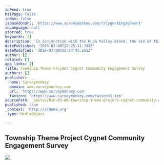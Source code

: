```yaml
---
inFeed: true
hasPage: false
inNav: false
isBasedOnUrl: 'https://www.surveymonkey.com/r/CygnetEngagement'
inLanguage: null
starred: true
keywords: []
description: 'In conjunction with the Huon Valley Brand, the aim of this project is to develop a theme for Cygnet, Dover, Franklin, Geeveston and Huonville, ensuring the uniqueness of each settlement is reflected in the theme. The document will act as a guide for the theme of the town, whilst remaining flexible to respond to the communities needs over time.  Stakeholders representing the community participated in a community engagement workshop in October 2015. This workshop identified the strengths and weaknesses of the Cygnet, how Cygnet was perceived, visions for Cygnet and features/benefits of these visions.  Outcomes from the October 2015 workshop have been translated into the visual concepts in the draft theme book.  This survey contains options for you to vote on.  The results of this survey will determine the content of the theme book.  The final theme book will form the basis of design and communication within the township environment that can be applied to public assets, the streetscape and presentation elements that benefit both the community and visitors.  Implementation of these new designs will commence following Council approval, through a staged implementation process.'
datePublished: '2016-03-08T22:25:11.333Z'
dateModified: '2016-03-08T22:24:45.265Z'
author: []
related: []
app_links: []
title: Township Theme Project Cygnet Community Engagement Survey
authors: []
publisher:
  name: Surveymonkey
  domain: www.surveymonkey.com
  url: 'https://www.surveymonkey.com'
  favicon: 'https://www.surveymonkey.com/favicon1.ico'
sourcePath: _posts/2016-03-08-township-theme-project-cygnet-community-engagement-survey.md
published: true
_context: 'http://schema.org'
_type: MediaObject

---
```

<article style=""><h1>Township Theme Project Cygnet Community Engagement Survey</h1><img src="https://s3-us-west-2.amazonaws.com/the-grid-img/p/cc38750d17371beabf282730775b45cc200ab418.png" /></article>